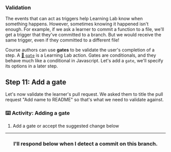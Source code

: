 ### Validation

The events that can act as triggers help Learning Lab know when something happens. However, sometimes knowing it happened isn't enough. For example, if we ask a learner to commit a function to a file, we'll get a trigger that they've committed to a branch. But we would receive the same trigger, even if they committed to a different file!

Course authors can use **gates** to be validate the user's completion of a step. A [:book: `gate`](https://lab.github.com/docs/actions/gate/) is a Learning Lab action. Gates are conditionals, and they behave much like a conditional in Javascript. Let's add a `gate`, we'll specify its options in a later step.

## Step 11: Add a gate

Let's now validate the learner's pull request. We asked them to title the pull request "Add name to README" so that's what we need to validate against.

### :keyboard: Activity: Adding a gate

1. Add a gate or accept the suggested change below

<hr>
<h3 align="center">I'll respond below when I detect a commit on this branch.</h3>
